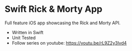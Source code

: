 # Swift Rick & Morty App

Full feature iOS app showcasing the Rick and Morty API.

-   Written in Swift
-   Unit Tested
-   Follow series on youtube: https://youtu.be/rL9Z2y3lvd4
